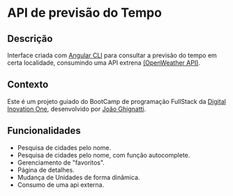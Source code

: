 # API de previsão do Tempo

## Descrição

Interface criada com [Angular CLI](https://github.com/angular/angular-cli) para consultar a previsão do tempo em certa localidade, consumindo uma API extrena [(OpenWeather API)]().

## Contexto
Este é um projeto guiado do BootCamp de programação FullStack da [Digital Inovation One](https://web.digitalinnovation.one/home), desenvolvido por [João Ghignatti](https://github.com/JGhignatti/jv-weather).

## Funcionalidades
- Pesquisa de cidades pelo nome.
- Pesquisa de cidades pelo nome, com função autocomplete.
- Gerenciamento de "favoritos".
- Página de detalhes.
- Mudança de Unidades de forma dinâmica.
- Consumo de uma api externa.

